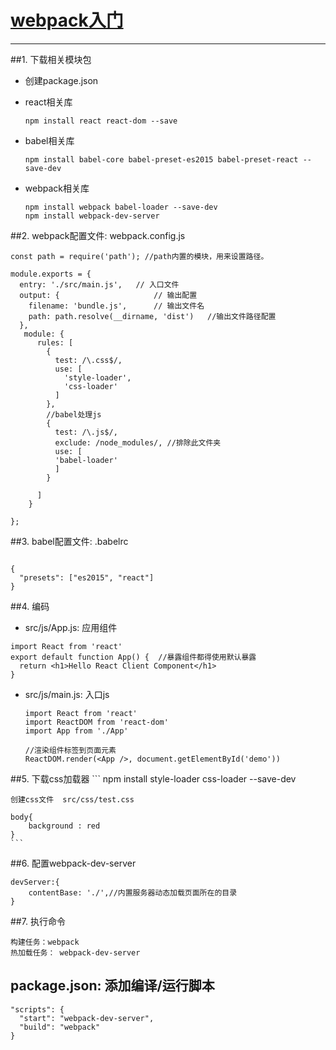 # [webpack入门](https://www.runoob.com/w3cnote/webpack-tutorial.html)
---
##1. 下载相关模块包
  * 创建package.json
  * react相关库
   
    ```
    npm install react react-dom --save
    ```
  * babel相关库
    
    ```
    npm install babel-core babel-preset-es2015 babel-preset-react --save-dev
    ```
  * webpack相关库
  
    ```
    npm install webpack babel-loader --save-dev
    npm install webpack-dev-server
    
    ```
##2. webpack配置文件: webpack.config.js
	  
  ```
  const path = require('path'); //path内置的模块，用来设置路径。
  	    
  module.exports = {
    entry: './src/main.js',   // 入口文件
    output: {                     // 输出配置
      filename: 'bundle.js',      // 输出文件名
      path: path.resolve(__dirname, 'dist')   //输出文件路径配置
    },
     module: {
        rules: [
          {
            test: /\.css$/,
            use: [
              'style-loader',
              'css-loader'
            ]
          },
          //babel处理js
          {
            test: /\.js$/,
            exclude: /node_modules/, //排除此文件夹
            use: [
            'babel-loader'
            ]
          }
          
        ]
      }    
	
  };
  
  ```
##3. babel配置文件: .babelrc
	 
  ```
  
  {
    "presets": ["es2015", "react"]
  }
  ```
##4. 编码
  * src/js/App.js: 应用组件
  
```
import React from 'react'
export default function App() {  //暴露组件都得使用默认暴露
  return <h1>Hello React Client Component</h1>
}
```
  * src/js/main.js: 入口js
  
    ```
    import React from 'react'
    import ReactDOM from 'react-dom'
    import App from './App'
    
    //渲染组件标签到页面元素
    ReactDOM.render(<App />, document.getElementById('demo'))
    ```
##5. 下载css加载器
    ```
    npm install style-loader css-loader --save-dev
    
    创建css文件  src/css/test.css
    
    body{
        background : red
    }
    ```
##6. 配置webpack-dev-server

```
devServer:{
    contentBase: './',//内置服务器动态加载页面所在的目录
}

```

##7. 执行命令

```
构建任务：webpack
热加载任务： webpack-dev-server
```

## package.json: 添加编译/运行脚本
  ```
  "scripts": {
    "start": "webpack-dev-server",
    "build": "webpack"
  }
  ```
  
